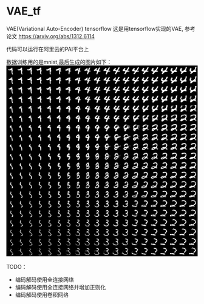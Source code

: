 # VAE_tf
VAE(Variational Auto-Encoder) tensorflow
这是用tensorflow实现的VAE, 参考论文 https://arxiv.org/abs/1312.6114

代码可以运行在阿里云的PAI平台上

数据训练用的是mnist,最后生成的图片如下：
![](https://github.com/deepblacksky/VAE_tf/blob/master/result.png?raw=true)


TODO：
- 编码解码使用全连接网络
- 编码解码使用全连接网络并增加正则化
- 编码解码使用卷积网络
